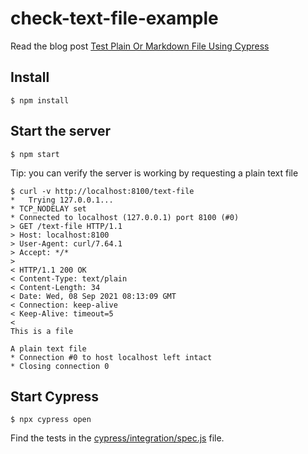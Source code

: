 # check-text-file-example

Read the blog post [Test Plain Or Markdown File Using Cypress](https://glebbahmutov.com/blog/text-plain-or-markdown-file/)

## Install

```shell
$ npm install
```

## Start the server

```shell
$ npm start
```

Tip: you can verify the server is working by requesting a plain text file

```shell
$ curl -v http://localhost:8100/text-file
*   Trying 127.0.0.1...
* TCP_NODELAY set
* Connected to localhost (127.0.0.1) port 8100 (#0)
> GET /text-file HTTP/1.1
> Host: localhost:8100
> User-Agent: curl/7.64.1
> Accept: */*
>
< HTTP/1.1 200 OK
< Content-Type: text/plain
< Content-Length: 34
< Date: Wed, 08 Sep 2021 08:13:09 GMT
< Connection: keep-alive
< Keep-Alive: timeout=5
<
This is a file

A plain text file
* Connection #0 to host localhost left intact
* Closing connection 0
```

## Start Cypress

```shell
$ npx cypress open
```

Find the tests in the [cypress/integration/spec.js](./cypress/integration/spec.js) file.

